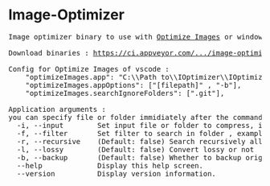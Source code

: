 # Image-Optimizer
<pre>
Image optimizer binary to use with <a href="https://marketplace.visualstudio.com/items?itemName=fabiospampinato.vscode-optimize-images">Optimize Images</a> or windows command prompt

Download binaries : <a href="https://ci.appveyor.com/project/ymg2006/image-optimizer/build/artifacts">https://ci.appveyor.com/.../image-optimizer/build/artifacts</a>

Config for Optimize Images of vscode :
    "optimizeImages.app": "C:\\Path to\\IOptimizer\\IOptimizer.exe",
    "optimizeImages.appOptions": ["[filepath]" , "-b"],
    "optimizeImages.searchIgnoreFolders": [".git"],

Application arguments :
you can specify file or folder immidiately after the command like : IOptimizer.exe "src" -options
  -i, --input        Set input file or folder to compress, if you input folder you must specify with -f option.
  -f, --filter       Set filter to search in folder , example: -f *.png
  -r, --recursive    (Default: false) Search recursively all sub folders
  -l, --lossy        (Default: false) Convert lossy or not
  -b, --backup       (Default: false) Whether to backup original files or not
  --help             Display this help screen.
  --version          Display version information.
 </pre>
